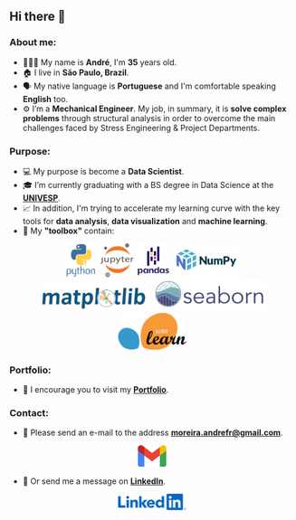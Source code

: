 <h2>Hi there 👋</h2>

<h3>About me:</h3>

- 🧔🏿‍♂️ My name is **André**,  I'm **35** years old.
- 🏠 I live in **São Paulo, Brazil**.
- 🗣️ My native language is **Portuguese** and I'm comfortable speaking **English** too.
- ⚙️ I’m a **Mechanical Engineer**. My job, in summary, it is **solve complex problems** through structural analysis in order to overcome the main challenges faced by Stress Engineering & Project Departments.

<h3>Purpose:</h3>

- 💻 My purpose is become a **Data Scientist**.
- 🎓 I’m currently graduating with a BS degree in Data Science at the **[UNIVESP](https://univesp.br/)**. 
- 📈 In addition, I'm trying to accelerate my learning curve with the key tools for **data analysis**, **data visualization** and **machine learning**.
- 🧰 My **"toolbox"** contain:

<p align="center">
        <a href="https://www.python.org" target="_blank" rel="noreferrer"><img src="images/python-original-wordmark.svg" width="60" /></a>
        <a href="https://jupyter.org" target="_blank" rel="noreferrer"><img src="images/jupyter-original-wordmark.svg" width="60" /></a>
        <a href="https://pandas.pydata.org" target="_blank" rel="noreferrer"><img src="images/pandas-original-wordmark.svg" width="60" /></a>
        <a href="https://numpy.org" target="_blank" rel="noreferrer"><img src="images/numpylogo.svg" width="120" /></a>
        <a href="https://matplotlib.org" target="_blank" rel="noreferrer"><img src="images/logo2_compressed.svg" width="200" /></a>
        <a href="https://seaborn.pydata.org" target="_blank" rel="noreferrer"><img src="images/logo-wide-lightbg.svg" width="200" /></a>
        <a href="https://scikit-learn.org" target="_blank" rel="noreferrer"><img src="images/1200px-Scikit_learn_logo_small.svg.png" width="120" /></a>
</p>

<h3>Portfolio:</h3>

- 📂 I encourage you to visit my **[Portfolio](https://andreferibeiro.github.io/Portfolio/)**. 

<h3>Contact:</h3>

-  📨 Please send an e-mail to the address **moreira.andrefr@gmail.com**.

<p align="center">
        <a href=mailto:"moreira.andrefr@gmail.com" target="_blank" rel="noreferrer"><img src="images/Gmail_icon_(2020).svg" width="50" /></a>
</p>

-  💬 Or  send me a message on **[LinkedIn](https://www.linkedin.com/in/andreferibeiro/)**.

<p align="center"><a href="https://www.linkedin.com/in/andreferibeiro">
         <img src="images/LinkedIn_Logo.svg" width="120" /a>
</p>
